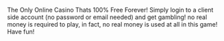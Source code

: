 The Only Online Casino Thats 100% Free Forever! 
Simply login to a client side account (no password or email needed) and get gambling!
no real money is required to play, in fact, no real money is used at all in this game!
Have fun!
